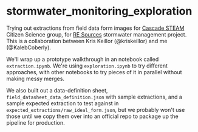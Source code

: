 # stormwater_monitoring_exploration

Trying out extractions from field data form images for [Cascade STEAM](https://cascadesteam.org) Citizen Science group, for [RE Sources](https://www.re-sources.org) stormwater management project. This is a collaboration between Kris Keillor (@kriskeillor) and me (@KalebCoberly).

We'll wrap up a prototype walkthrough in an notebook called `extraction.ipynb`. We're using `exploration.ipynb` to try different approaches, with other notebooks to try pieces of it in parallel without making messy merges.

We also built out a data-definition sheet, `field_datasheet_data_definition.json` with sample extractions, and a sample expected extraction to test against in `expected_extractions/raw_ideal_form.json`, but we probably won't use those until we copy them over into an official repo to package up the pipeline for production.